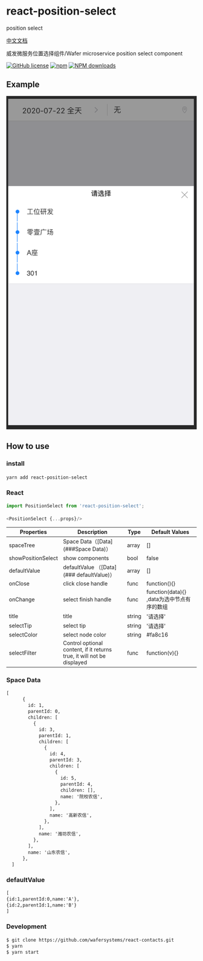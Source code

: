 # react-position-select
position select

[中文文档](https://github.com/vkingw/react-position-select/blob/master/README_zh.md)

威发微服务位置选择组件/Wafer microservice position select component

[![GitHub license](https://img.shields.io/badge/license-MIT-blue.svg)](https://github.com/wafersystems/react-position-select)
[![npm](https://img.shields.io/npm/v/react-position-select.svg)](https://www.npmjs.com/package/react-position-select)
[![NPM downloads](https://img.shields.io/npm/dm/react-position-select.svg)](https://www.npmjs.com/package/react-position-select)

## Example

![Example](./example.png)

## How to use

### install

`yarn add react-position-select`

### React 

```js
import PositionSelect from 'react-position-select';

<PositionSelect {...props}/>

```

Properties  | Description | Type | Default Values
------------- | ------------- | --------------| ------------- 
spaceTree  |   Space Data（[Data](###Space Data)） | array | []
showPositionSelect | show components | bool | false
defaultValue | defaultValue （[Data](### defaultValue)） | array |  []
onClose | click close handle | func | function(){}
onChange | select finish handle | func | function(data){} ,data为选中节点有序的数组
title | title | string | '请选择'
selectTip | select tip | string | '请选择'
selectColor   | select node color | string |  #fa8c16 
selectFilter   | Control optional content, if it returns true, it will not be displayed | func |  function(v){} 


### Space Data

````
[
      {
        id: 1,
        parentId: 0,
        children: [
          {
            id: 3,
            parentId: 1,
            children: [
              {
                id: 4,
                parentId: 3,
                children: [
                  {
                    id: 5,
                    parentId: 4,
                    children: [],
                    name: '院校农信',
                  },
                ],
                name: '高新农信',
              },
            ],
            name: '潍坊农信',
          },
        ],
        name: '山东农信',
      },
  ]
````

### defaultValue

```
[
{id:1,parentId:0,name:'A'},
{id:2,parentId:1,name:'B'}
]

```

### Development

````
$ git clone https://github.com/wafersystems/react-contacts.git
$ yarn
$ yarn start

````
